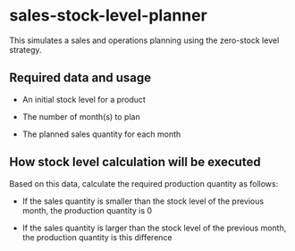 # sales-stock-level-planner
This simulates a sales and operations planning using the zero-stock level strategy.
## Required data and usage 
- An initial stock level for a product

- The number of month(s) to plan

- The planned sales quantity for each month
## How stock level calculation will be executed 
Based on this data, calculate the required production quantity as follows:

- If the sales quantity is smaller than the stock level of the previous month, the production quantity is 0

- If the sales quantity is larger than the stock level of the previous month, the production quantity is this difference
